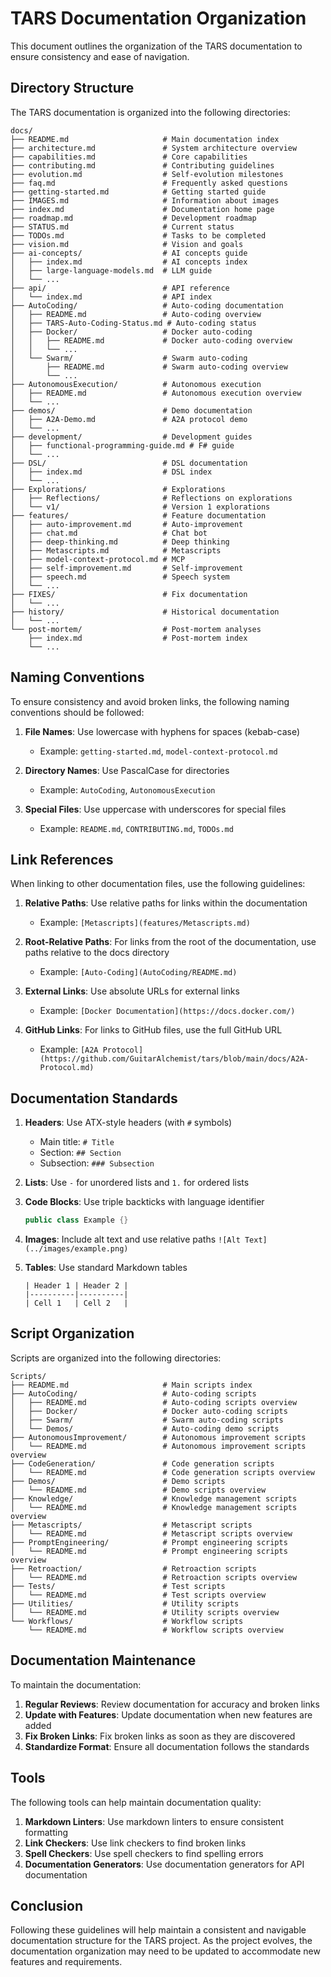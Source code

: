 # TARS Documentation Organization

This document outlines the organization of the TARS documentation to ensure consistency and ease of navigation.

## Directory Structure

The TARS documentation is organized into the following directories:

```
docs/
├── README.md                     # Main documentation index
├── architecture.md               # System architecture overview
├── capabilities.md               # Core capabilities
├── contributing.md               # Contributing guidelines
├── evolution.md                  # Self-evolution milestones
├── faq.md                        # Frequently asked questions
├── getting-started.md            # Getting started guide
├── IMAGES.md                     # Information about images
├── index.md                      # Documentation home page
├── roadmap.md                    # Development roadmap
├── STATUS.md                     # Current status
├── TODOs.md                      # Tasks to be completed
├── vision.md                     # Vision and goals
├── ai-concepts/                  # AI concepts guide
│   ├── index.md                  # AI concepts index
│   ├── large-language-models.md  # LLM guide
│   └── ...
├── api/                          # API reference
│   └── index.md                  # API index
├── AutoCoding/                   # Auto-coding documentation
│   ├── README.md                 # Auto-coding overview
│   ├── TARS-Auto-Coding-Status.md # Auto-coding status
│   ├── Docker/                   # Docker auto-coding
│   │   ├── README.md             # Docker auto-coding overview
│   │   └── ...
│   └── Swarm/                    # Swarm auto-coding
│       ├── README.md             # Swarm auto-coding overview
│       └── ...
├── AutonomousExecution/          # Autonomous execution
│   ├── README.md                 # Autonomous execution overview
│   └── ...
├── demos/                        # Demo documentation
│   ├── A2A-Demo.md               # A2A protocol demo
│   └── ...
├── development/                  # Development guides
│   ├── functional-programming-guide.md # F# guide
│   └── ...
├── DSL/                          # DSL documentation
│   ├── index.md                  # DSL index
│   └── ...
├── Explorations/                 # Explorations
│   ├── Reflections/              # Reflections on explorations
│   └── v1/                       # Version 1 explorations
├── features/                     # Feature documentation
│   ├── auto-improvement.md       # Auto-improvement
│   ├── chat.md                   # Chat bot
│   ├── deep-thinking.md          # Deep thinking
│   ├── Metascripts.md            # Metascripts
│   ├── model-context-protocol.md # MCP
│   ├── self-improvement.md       # Self-improvement
│   ├── speech.md                 # Speech system
│   └── ...
├── FIXES/                        # Fix documentation
│   └── ...
├── history/                      # Historical documentation
│   └── ...
└── post-mortem/                  # Post-mortem analyses
    ├── index.md                  # Post-mortem index
    └── ...
```

## Naming Conventions

To ensure consistency and avoid broken links, the following naming conventions should be followed:

1. **File Names**: Use lowercase with hyphens for spaces (kebab-case)
   - Example: `getting-started.md`, `model-context-protocol.md`

2. **Directory Names**: Use PascalCase for directories
   - Example: `AutoCoding`, `AutonomousExecution`

3. **Special Files**: Use uppercase with underscores for special files
   - Example: `README.md`, `CONTRIBUTING.md`, `TODOs.md`

## Link References

When linking to other documentation files, use the following guidelines:

1. **Relative Paths**: Use relative paths for links within the documentation
   - Example: `[Metascripts](features/Metascripts.md)`

2. **Root-Relative Paths**: For links from the root of the documentation, use paths relative to the docs directory
   - Example: `[Auto-Coding](AutoCoding/README.md)`

3. **External Links**: Use absolute URLs for external links
   - Example: `[Docker Documentation](https://docs.docker.com/)`

4. **GitHub Links**: For links to GitHub files, use the full GitHub URL
   - Example: `[A2A Protocol](https://github.com/GuitarAlchemist/tars/blob/main/docs/A2A-Protocol.md)`

## Documentation Standards

1. **Headers**: Use ATX-style headers (with `#` symbols)
   - Main title: `# Title`
   - Section: `## Section`
   - Subsection: `### Subsection`

2. **Lists**: Use `-` for unordered lists and `1.` for ordered lists

3. **Code Blocks**: Use triple backticks with language identifier
   ```csharp
   public class Example {}
   ```

4. **Images**: Include alt text and use relative paths
   `![Alt Text](../images/example.png)`

5. **Tables**: Use standard Markdown tables
   ```
   | Header 1 | Header 2 |
   |----------|----------|
   | Cell 1   | Cell 2   |
   ```

## Script Organization

Scripts are organized into the following directories:

```
Scripts/
├── README.md                     # Main scripts index
├── AutoCoding/                   # Auto-coding scripts
│   ├── README.md                 # Auto-coding scripts overview
│   ├── Docker/                   # Docker auto-coding scripts
│   ├── Swarm/                    # Swarm auto-coding scripts
│   └── Demos/                    # Auto-coding demo scripts
├── AutonomousImprovement/        # Autonomous improvement scripts
│   └── README.md                 # Autonomous improvement scripts overview
├── CodeGeneration/               # Code generation scripts
│   └── README.md                 # Code generation scripts overview
├── Demos/                        # Demo scripts
│   └── README.md                 # Demo scripts overview
├── Knowledge/                    # Knowledge management scripts
│   └── README.md                 # Knowledge management scripts overview
├── Metascripts/                  # Metascript scripts
│   └── README.md                 # Metascript scripts overview
├── PromptEngineering/            # Prompt engineering scripts
│   └── README.md                 # Prompt engineering scripts overview
├── Retroaction/                  # Retroaction scripts
│   └── README.md                 # Retroaction scripts overview
├── Tests/                        # Test scripts
│   └── README.md                 # Test scripts overview
├── Utilities/                    # Utility scripts
│   └── README.md                 # Utility scripts overview
└── Workflows/                    # Workflow scripts
    └── README.md                 # Workflow scripts overview
```

## Documentation Maintenance

To maintain the documentation:

1. **Regular Reviews**: Review documentation for accuracy and broken links
2. **Update with Features**: Update documentation when new features are added
3. **Fix Broken Links**: Fix broken links as soon as they are discovered
4. **Standardize Format**: Ensure all documentation follows the standards

## Tools

The following tools can help maintain documentation quality:

1. **Markdown Linters**: Use markdown linters to ensure consistent formatting
2. **Link Checkers**: Use link checkers to find broken links
3. **Spell Checkers**: Use spell checkers to find spelling errors
4. **Documentation Generators**: Use documentation generators for API documentation

## Conclusion

Following these guidelines will help maintain a consistent and navigable documentation structure for the TARS project. As the project evolves, the documentation organization may need to be updated to accommodate new features and requirements.

